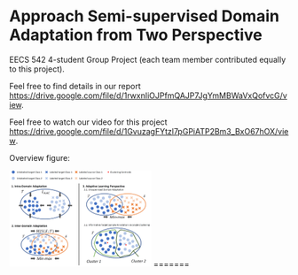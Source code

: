 # Approach Semi-supervised Domain Adaptation from Two Perspective

EECS 542 4-student Group Project (each team member contributed equally to this project).

Feel free to find details in our report https://drive.google.com/file/d/1rwxnIiOJPfmQAJP7JgYmMBWaVxQofvcG/view.

Feel free to watch our video for this project https://drive.google.com/file/d/1GvuzagFYtzl7pGPiATP2Bm3_BxO67hOX/view.




Overview figure:



<img src="Fig1.PNG" alt="Fig1" style="zoom: 25%;" />
=======


